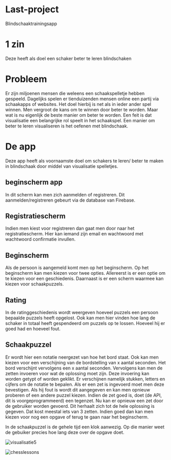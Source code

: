 # Last-project
Blindschaaktrainingsapp

# 1 zin
Deze heeft als doel een schaker beter te leren blindschaken

# Probleem
Er zijn miljoenen mensen die weleens een schaakspelletje hebben gespeeld. Dagelijks spelen er tienduizenden mensen online een partij via 
schaakapps of websites. Het doel hierbij is net als in ieder ander spel winnen.
Men vergroot de kans om te winnen door beter te worden. Maar wat is nu eigenlijk de beste manier om beter te worden. Een feit is dat visualisatie een belangrijke rol speelt in het schaakspel. Een manier om beter te leren visualiseren is het oefenen met blindschaak.

# De app
Deze app heeft als voornaamste doel om schakers te leren/ beter te maken in blindschaak door middel van visualisatie spelletjes.

## beginscherm app
In dit scherm kan men zich aanmelden of registreren. Dit aanmelden/registreren gebeurt via de database van Firebase.

## Registratiescherm
Indien men kiest voor registreren dan gaat men door naar het registratiescherm. Hier kan iemand zijn email en wachtwoord met wachtwoord confirmatie invullen.

## Beginscherm
Als de persoon is aangemeld komt men op het beginscherm. Op het beginscherm kan men kiezen voor twee opties. Allereerst is er een optie om te kiezen voor een geschiedenis. Daarnaast is er een scherm waarmee kan kiezen voor schaakpuzzels.

## Rating
In de ratinggeschiedenis wordt weergeven hoeveel puzzels een persoon bepaalde puzzels heeft opgelost. Ook kan men hier vinden hoe lang de schaker in totaal heeft gespendeerd om puzzels op te lossen. Hoeveel hij er goed had en hoeveel fout. 

## Schaakpuzzel
Er wordt hier een notatie neergezet van hoe het bord staat. Ook kan men kiezen voor een verschijning van de bordstelling van x aantal seconden. Het bord verschijnt vervolgens een x aantal seconden. Vervolgens kan men de zetten invoeren voor wat de oplossing moet zijn. Deze invoering kan worden getypt of worden geklikt. Er verschijnen namelijk stukken, letters en cijfers om de notatie te bepalen. Als er een zet is ingevoerd moet men deze bevestigen. Als hij fout is wordt dit aangegeven en kan men opnieuw proberen of een andere puzzel kiezen. Indien de zet goed is, doet (de API, dit is voorgeprogrammeerd) een tegenzet. Nu kan er opnieuw een zet door de gebruiker worden gevoerd. Dit herhaalt zich tot de hele oplossing is gegeven. Dat kost meestal iets van 3 zetten. Indien goed dan kan men kiezen voor nog een opgave of terug te gaan naar het beginscherm.

In de schaakpuzzel is de gehele tijd een klok aanwezig. Op die manier weet de gebuiker precies hoe lang deze over de opgave doet.

![visualisatie5](https://user-images.githubusercontent.com/36193067/41025876-5c0e3abc-6973-11e8-9fc0-2b566ea6c4b3.png)

![chesslessons](https://user-images.githubusercontent.com/36193067/40920530-22850f12-680d-11e8-93d6-1454798f9c6b.png)

